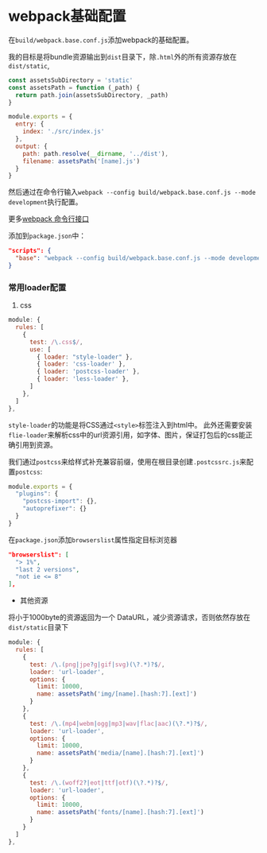 webpack基础配置
=====

在`build/webpack.base.conf.js`添加webpack的基础配置。

我的目标是将bundle资源输出到`dist`目录下，除`.html`外的所有资源存放在`dist/static`,


``` js
const assetsSubDirectory = 'static'
const assetsPath = function (_path) {
  return path.join(assetsSubDirectory, _path)
}

module.exports = {
  entry: {
    index: './src/index.js'
  },
  output: {
    path: path.resolve(__dirname, '../dist'),
    filename: assetsPath('[name].js')
  }
}

```

然后通过在命令行输入`webpack --config build/webpack.base.conf.js --mode development`执行配置。

更多[webpack 命令行接口](https://doc.webpack-china.org/api/cli/#%E4%BD%BF%E7%94%A8%E9%85%8D%E7%BD%AE%E6%96%87%E4%BB%B6%E7%9A%84%E7%94%A8%E6%B3%95)

添加到`package.json`中：

``` json
"scripts": {
  "base": "webpack --config build/webpack.base.conf.js --mode development",
}
```

### 常用loader配置

1. css

``` js
module: {
  rules: [
    {
      test: /\.css$/,
      use: [
        { loader: "style-loader" },
        { loader: 'css-loader' },
        { loader: 'postcss-loader' },
        { loader: 'less-loader' },
      ]
    },
  ]
},
```

`style-loader`的功能是将CSS通过`<style>`标签注入到html中。
此外还需要安装`flie-loader`来解析css中的url资源引用，如字体、图片，保证打包后的css能正确引用到资源。

我们通过`postcss`来给样式补充兼容前缀，使用在根目录创建`.postcssrc.js`来配置`postcss`:

``` js
module.exports = {
  "plugins": {
    "postcss-import": {},
    "autoprefixer": {}
  }
}
```

在`package.json`添加`browserslist`属性指定目标浏览器

``` json
"browserslist": [
  "> 1%",
  "last 2 versions",
  "not ie <= 8"
],
```

- 其他资源

将小于1000byte的资源返回为一个 DataURL，减少资源请求，否则依然存放在`dist/static`目录下

``` js
module: {
  rules: [
    {
      test: /\.(png|jpe?g|gif|svg)(\?.*)?$/,
      loader: 'url-loader',
      options: {
        limit: 10000,
        name: assetsPath('img/[name].[hash:7].[ext]')
      }
    },
    {
      test: /\.(mp4|webm|ogg|mp3|wav|flac|aac)(\?.*)?$/,
      loader: 'url-loader',
      options: {
        limit: 10000,
        name: assetsPath('media/[name].[hash:7].[ext]')
      }
    },
    {
      test: /\.(woff2?|eot|ttf|otf)(\?.*)?$/,
      loader: 'url-loader',
      options: {
        limit: 10000,
        name: assetsPath('fonts/[name].[hash:7].[ext]')
      }
    }
  ]
},
```

